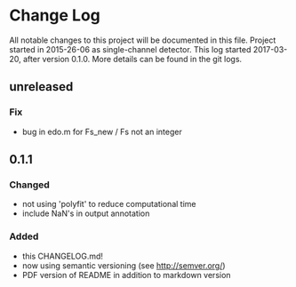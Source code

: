 # Change Log
All notable changes to this project will be documented in this file. Project started in
2015-26-06 as single-channel detector.  This log started 2017-03-20, after version
0.1.0. More details can be found in the git logs.

## unreleased
### Fix
- bug in edo.m for Fs_new / Fs not an integer

## 0.1.1
### Changed 
- not using 'polyfit' to reduce computational time
- include NaN's in output annotation

### Added
- this CHANGELOG.md!
- now using semantic versioning (see http://semver.org/)
- PDF version of README in addition to markdown version

